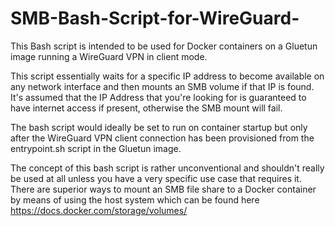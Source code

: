 # SMB-Bash-Script-for-WireGuard-
This Bash script is intended to be used for Docker containers on a Gluetun image running a WireGuard VPN in client mode.

This script essentially waits for a specific IP address to become available on any network interface and then mounts an SMB volume if that IP is found. It's assumed that the IP Address that you're looking for is guaranteed to have internet access if present, otherwise the SMB mount will fail.

The bash script would ideally be set to run on container startup but only after the WireGuard VPN client connection has been provisioned from the entrypoint.sh script in the Gluetun image.

The concept of this bash script is rather unconventional and shouldn't really be used at all unless you have a very specific use case that requires it. There are superior ways to mount an SMB file share to a Docker container by means of using the host system which can be found here https://docs.docker.com/storage/volumes/
